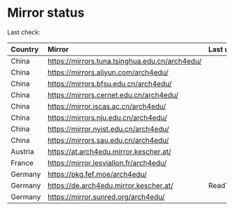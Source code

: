 <script src="./time.js"></script>
# Mirror status
Last check: <script type="text/javascript">localize(1713139513.3741581);</script>

|Country|Mirror|Last update|
|:------|:-----|:----------|
|China|https://mirrors.tuna.tsinghua.edu.cn/arch4edu/|<script type="text/javascript">localize(1713081839);</script>|
|China|https://mirrors.aliyun.com/arch4edu/|<script type="text/javascript">localize(1713081839);</script>|
|China|https://mirrors.bfsu.edu.cn/arch4edu/|<script type="text/javascript">localize(1713081839);</script>|
|China|https://mirrors.cernet.edu.cn/arch4edu/|<script type="text/javascript">localize(1713081839);</script>|
|China|https://mirror.iscas.ac.cn/arch4edu/|<script type="text/javascript">localize(1713081839);</script>|
|China|https://mirrors.nju.edu.cn/arch4edu/|<script type="text/javascript">localize(1713032881);</script>|
|China|https://mirror.nyist.edu.cn/arch4edu/|<script type="text/javascript">localize(1713081839);</script>|
|China|https://mirrors.sau.edu.cn/arch4edu/|<script type="text/javascript">localize(1713081839);</script>|
|Austria|https://at.arch4edu.mirror.kescher.at/|<script type="text/javascript">localize(1713081839);</script>|
|France|https://mirror.lesviallon.fr/arch4edu/|<script type="text/javascript">localize(1713081839);</script>|
|Germany|https://pkg.fef.moe/arch4edu/|<script type="text/javascript">localize(1713081839);</script>|
|Germany|https://de.arch4edu.mirror.kescher.at/|ReadTimeout|
|Germany|https://mirror.sunred.org/arch4edu/|<script type="text/javascript">localize(1713081839);</script>|

<script src="./tablefilter/tablefilter.js"></script>
<script src="./table.js"></script>